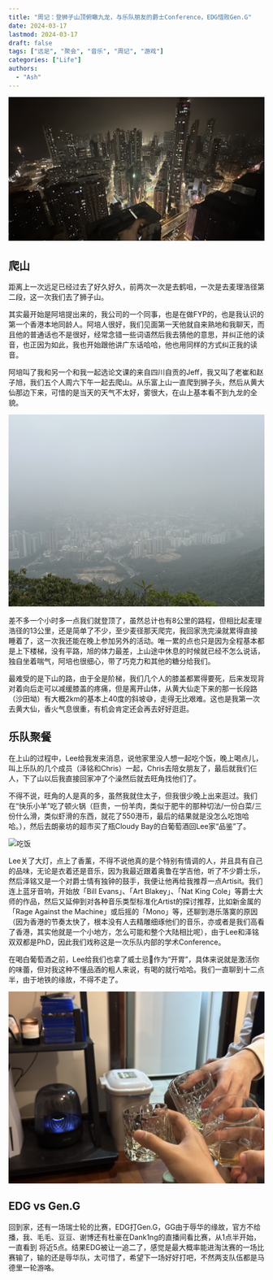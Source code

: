 ```yaml
---
title: "周记：登狮子山顶俯瞰九龙，与乐队朋友的爵士Conference，EDG惜败Gen.G"
date: 2024-03-17
lastmod: 2024-03-17
draft: false
tags: ["远足", "聚会", "音乐", "周记", "游戏"]
categories: ["Life"]
authors:
  - "Ash"
---
```


![在Lee家阳台](6.jpg)

## 爬山

距离上一次远足已经过去了好久好久，前两次一次是去鹤咀，一次是去麦理浩径第二段，这一次我们去了狮子山。

其实最开始是阿培提出来的，我公司的一个同事，也是在做FYP的，也是我认识的第一个香港本地同龄人。阿培人很好，我们见面第一天他就自来熟地和我聊天，而且他的普通话也不是很好，经常念错一些词语然后我去猜他的意思，并纠正他的读音，也正因为如此，我也开始跟他讲广东话哈哈，他也用同样的方式纠正我的读音。

阿培叫了我和另一个和我一起选论文课的来自四川自贡的Jeff，我又叫了老崔和赵子旭，我们五个人周六下午一起去爬山。从乐富上山一直爬到狮子头，然后从黄大仙那边下来，可惜的是当天的天气不太好，雾很大，在山上基本看不到九龙的全貌。

![俯瞰九龙](2.jpg)

差不多一个小时多一点我们就登顶了，虽然总计也有8公里的路程，但相比起麦理浩径的13公里，还是简单了不少，至少麦径那天爬完，我回家洗完澡就累得直接睡着了，这一次我还能在晚上参加另外的活动。唯一累的点也只是因为全程基本都是上下楼梯，没有平路，旭的体力最差，上山途中休息的时候就已经不怎么说话，独自坐着喘气，阿培也很细心，带了巧克力和其他的糖分给我们。

最难受的是下山的路，由于全是阶梯，我们几个人的膝盖都累得要死，后来发现背对着向后走可以减缓膝盖的疼痛，但是离开山体，从黄大仙走下来的那一长段路（沙田坳）有大概2km的基本上40度的斜坡😅，走得无比艰难。这也是我第一次去黄大仙，香火气息很重，有机会肯定还会再去好好逛逛。

## 乐队聚餐

在上山的过程中，Lee给我发来消息，说他家里没人想一起吃个饭，晚上喝点儿，叫上乐队的几个成员（泽铭和Chris）一起，Chris去陪女朋友了，最后就我们仨人，下了山以后我直接回家冲了个澡然后就去旺角找他们了。

不得不说，旺角的人是真的多，虽然我就住太子，但我很少晚上出来逛过。我们在“快乐小羊”吃了顿火锅（巨贵，一份羊肉，类似于肥牛的那种切法/一份白菜/三份什么滑，类似虾滑的东西，就花了550港币，最后的结果就是没怎么吃饱哈哈。），然后去朗豪坊的超市买了瓶Cloudy Bay的白葡萄酒回Lee家“品鉴”了。

![吃饭](5.jpg)

Lee关了大灯，点上了香薰，不得不说他真的是个特别有情调的人，并且具有自己的品味，无论是衣着还是音乐，因为我最近跟着奥鲁在学吉他，听了不少爵士乐，然后泽铭又是一个对爵士情有独钟的鼓手，我便让他再给我推荐一点Artisit。我们连上蓝牙音响，开始放「Bill Evans」、「Art Blakey」、「Nat King Cole」等爵士大师的作品，然后又延伸到对各种音乐类型标准化Artist的探讨推荐，比如新金属的「Rage Against the Machine」或后摇的「Mono」等，还聊到港乐落寞的原因（因为香港的节奏太快了，根本没有人去精雕细琢他们的音乐，亦或者是我们高看了香港，其实他就是一个小地方，怎么可能和整个大陆相比呢），由于Lee和泽铭双双都是PhD，因此我们戏称这是一次乐队内部的学术Conference。

在喝白葡萄酒之前，Lee给我们也拿了威士忌🥃作为“开胃”，具体来说就是激活你的味蕾，但对我这种不懂品酒的粗人来说，有喝的就行哈哈。我们一直聊到十二点半，由于地铁的缘故，不得不走了。

![饮酒](4.jpg)

## EDG vs Gen.G

回到家，还有一场瑞士轮的比赛，EDG打Gen.G，GG由于辱华的缘故，官方不给播，我、毛毛、豆豆、谢博还有杜豪在Dank1ng的直播间看比赛，从1点半开始，一直看到
将近5点。结果EDG被让一追二了，感觉是最大概率能进淘汰赛的一场比赛输了，输的还是辱华队，太可惜了，希望下一场好好打吧，不然两支队伍都是马德里一轮游咯。


